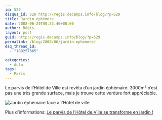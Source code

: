 ```yaml
---
id: 529
disqus_id: 529 http://regis.decamps.info/blog/?p=529
title: Jardin éphémère
date: 2008-06-20T00:23:46+00:00
author: Régis
layout: post
guid: http://regis.decamps.info/blog/?p=529
permalink: /blog/2008/06/jardin-ephemere/
dsq_thread_id:
  - "189257365"

categories:
  - Actu
tags:
  - Paris
---
```

Le parvis de l’Hôtel de Ville est revêtu d’un jardin éphémaire. 3000m² n’est pas une très grande surface, mais je trouve cette verdure fort appréciable.

![Jardin éphémaire face à l'Hôtel de ville](http://static.flickr.com/3065/2593262223_6dec5c753f.jpg?v=0)

Plus d’informations: [Le parvis de l’Hôtel de Ville se transforme en jardin !](http://www.paris.fr/portail/Parcs/Portal.lut?page_id=104&document_type_id=2&document_id=29370&portlet_id=11103)
